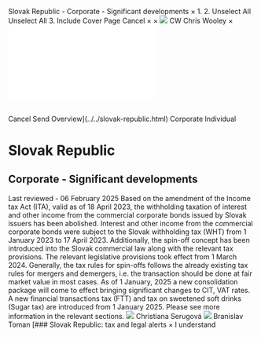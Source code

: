 Slovak Republic - Corporate - Significant developments
×
1.
2.
Unselect All
Unselect All
3.
Include Cover Page
Cancel
×
×
![](../../-/media/world-wide-tax-summaries/attachments/global---chris-wooley.ashx%3Frev=ac5e5f3223b34096b1afc2a6009c7320&revision=ac5e5f32-23b3-4096-b1af-c2a6009c7320&hash=859B7ADC84DC2CBEC9760E9E6EE7DE6D0A8BFCDF)
CW
Chris Wooley
×
![](significant-developments.html)
######
Cancel
Send
Overview](../../slovak-republic.html)
Corporate
Individual
# Slovak Republic
## Corporate - Significant developments
Last reviewed - 06 February 2025
Based on the amendment of the Income tax Act (ITA), valid as of 18 April 2023, the withholding taxation of interest and other income from the commercial corporate bonds issued by Slovak issuers has been abolished. Interest and other income from the commercial corporate bonds were subject to the Slovak withholding tax (WHT) from 1 January 2023 to 17 April 2023.
Additionally, the spin-off concept has been introduced into the Slovak commercial law along with the relevant tax provisions. The relevant legislative provisions took effect from 1 March 2024. Generally, the tax rules for spin-offs follows the already existing tax rules for mergers and demergers, i.e. the transaction should be done at fair market value in most cases.
As of 1 January, 2025 a new consolidation package will come to effect bringing significant changes to CIT, VAT rates. A new financial transactions tax (FTT) and tax on sweetened soft drinks (Sugar tax) are introduced from 1 January 2025. Please see more information in the relevant sections.
![](../../-/media/world-wide-tax-summaries/attachments/slovak_republic---christiana_serugova.ashx%3Frev=5c4300d2b1a14925bf39ea6964de2dc1&revision=5c4300d2-b1a1-4925-bf39-ea6964de2dc1&hash=83BBD9810BB912860D5F7F1AAD6CB819C206A457)
Christiana Serugová
![](../../-/media/world-wide-tax-summaries/attachments/slovak-republic--branislav-toman.ashx%3Frev=d805753b45804a35bc2580d2679ef333&revision=d805753b-4580-4a35-bc25-80d2679ef333&hash=D5436468AF6B6B9CD415F264AC840BADAF676367)
Branislav Toman
[### Slovak Republic: tax and legal alerts
×
I understand